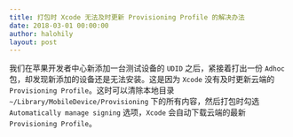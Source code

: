 ```yaml
---
title: 打包时 Xcode 无法及时更新 Provisioning Profile 的解决办法
date: 2018-03-01 00:00:00
author: halohily
layout: post
---
```


我们在苹果开发者中心新添加一台测试设备的 `UDID` 之后，紧接着打出一份 `Adhoc` 包，却发现新添加的设备还是无法安装。这是因为 `Xcode` 没有及时更新云端的 `Provisioning Profile`。这时可以清除本地目录 `~/Library/MobileDevice/Provisioning` 下的所有内容，然后打包时勾选 `Automatically manage signing` 选项，`Xcode` 会自动下载云端的最新 `Provisioning Profile`。
